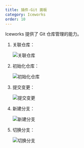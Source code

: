 ```yaml
---
title: 插件-Git 面板
category: Iceworks
order: 10
---
```


Iceworks 提供了 Git 仓库管理的能力。

1. 关联仓库：

    ![关联仓库](https://img.alicdn.com/tfs/TB1LIaYM6TpK1RjSZKPXXa3UpXa-1424-696.gif)
2. 初始化仓库：

    ![初始化仓库](https://img.alicdn.com/tfs/TB1l6OTM9zqK1RjSZFHXXb3CpXa-1424-696.gif)
3. 提交变更：

    ![提交变更](https://img.alicdn.com/tfs/TB1obKQMYPpK1RjSZFFXXa5PpXa-869-576.gif)
4. 新建分支：

    ![新建分支](https://img.alicdn.com/tfs/TB1cqOOM9zqK1RjSZFLXXcn2XXa-869-576.gif)
5. 切换分支：

    ![切换分支](https://img.alicdn.com/tfs/TB14ty6M4jaK1RjSZFAXXbdLFXa-869-576.gif)